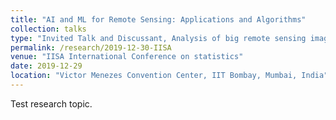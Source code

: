 ```yaml
---
title: "AI and ML for Remote Sensing: Applications and Algorithms"
collection: talks
type: "Invited Talk and Discussant, Analysis of big remote sensing imagery : Tools and techniques"
permalink: /research/2019-12-30-IISA
venue: "IISA International Conference on statistics"
date: 2019-12-29
location: "Victor Menezes Convention Center, IIT Bombay, Mumbai, India"
---
```


Test research topic.
